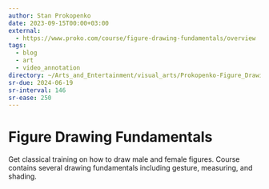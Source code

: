 ```yaml
---
author: Stan Prokopenko
date: 2023-09-15T00:00+03:00
external:
  - https://www.proko.com/course/figure-drawing-fundamentals/overview
tags:
  - blog
  - art
  - video_annotation
directory: ~/Arts_and_Entertainment/visual_arts/Prokopenko-Figure_Drawing_Fundamentals/
sr-due: 2024-06-19
sr-interval: 146
sr-ease: 250
---
```


# Figure Drawing Fundamentals

Get classical training on how to draw male and female figures. Course contains
several drawing fundamentals including gesture, measuring, and shading.
